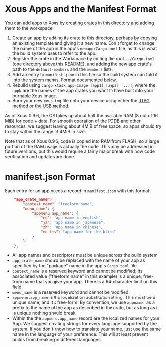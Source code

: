 # Xous Apps and the Manifest Format

You can add apps to Xous by creating crates in this directory and adding them to the workspace.

1. Create an app by adding its crate to this directory, perhaps by copying an existing template and giving it a new name. Don't forget to change the name of the app in the app's `newapp/Cargo.toml` file, as this is what the build system uses to refer to the app.
2. Register the crate in the Workspace by editing the root `../Cargo.toml` (one directory above this README), and adding the new app crate's path to the `default-members` and the `members` lists.
3. Add an entry to `manifest.json` in this file so the build system can fold it into the system menus. Format documented below.
4. Rebuild using `cargo xtask app-image [app1] [app2] [...]`, where the `appN` are the names of the app crates you want to have built into your burnable Xous image.
5. Burn your new `xous.img` file onto your device using either the [JTAG method or the USB method](https://github.com/betrusted-io/betrusted-wiki/wiki/Updating-Your-Device).

As of Xous 0.9.6, the OS takes up about half the available RAM (8 out of 16 MiB) for code + data. For smooth operation of the PDDB and other resources, we suggest leaving about 4MiB of free space, so apps should try to stay within the range of 4MiB in size.

Note that as of Xous 0.9.6, code is copied into RAM from FLASH, so a large portion of the RAM usage is actually the code. This may be addressed in future versions, but this would require a fairly major break with how code verification and updates are done.

# manifest.json Format

Each entry for an app needs a record in `manifest.json` with this format:

```json
    "app_crate_name": {
        "context_name": "freeform name",
        "menu_name": {
            "appmenu.app_name": {
                "en": "app name in english",
                "ja": "app name in japanese",
                "zh": "app name in chinese",
                "en-tts": "app name for the blind"
            }
        }
    },
```

- All app names and descriptors must be unique across the build system
- `app_crate_name` should be replaced with the name of your app as specified by the "package" name in the app's `Cargo.toml` file.
- `context_name` is a reserved keyword and cannot be modified; its associated value ("freeform name" in this example) is a unique, free-from name that you give your app. There is a 64-character limit on this field.
- `menu_name` is a reserved keyword and cannot be modified.
- `appmenu.app_name` is the localization substitution string. This must be a unique name, and it s free-form. By convention, we use `appname.` as a prefix to the name of the app as described in the crate, but as long as it is unique nothing should break.
- Within the the `appmenu.app_name` record are the localized names for your App. We suggest creating strings for every language supported by the system. If you don't know how to translate your name, just use the same name in the language of your preference. This will at least prevent builds from breaking in different languages.
